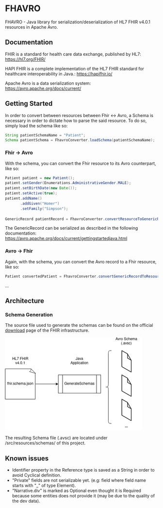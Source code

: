 FHAVRO
=========

FHAVRO - Java library for serialization/deserialization of HL7 FHIR v4.0.1 resources in Apache Avro.

## Documentation

FHIR is a standard for health care data exchange, published by HL7: https://hl7.org/FHIR/ 

HAPI FHIR is a complete implementation of the HL7 FHIR standard for healthcare interoperability in Java.: https://hapifhir.io/

Apache Avro is a data serialization system: https://avro.apache.org/docs/current/

## Getting Started

In order to convert between resources between Fhir <-> Avro, a Schema is necessary in order to dictate how to parse the said resource.
To do so, simply load the schema like so:

```java
String patientSchemaName = "Patient";
Schema patientSchema = FhavroConverter.loadSchema(patientSchemaName);
```

### Fhir → Avro
With the schema, you can convert the Fhir resource to its Avro counterpart, like so:
```java
Patient patient = new Patient();
patient.setGender(Enumerations.AdministrativeGender.MALE);
patient.setBirthDate(new Date());
patient.setActive(true);
patient.addName()
       .addGiven("Homer")
       .setFamily("Simpson");

GenericRecord patientRecord = FhavroConverter.convertResourceToGenericRecord(patient, patientSchema);
```

The GenericRecord can be serialized as described in the following documentation: https://avro.apache.org/docs/current/gettingstartedjava.html

### Avro → Fhir
Again, with the schema, you can convert the Avro record to a Fhir resource, like so:
```java
Patient convertedPatient = FhavroConverter.convertGenericRecordToResource(patientRecord, patientSchema, Patient.class);
```
...

## Architecture

### Schema Generation

The source file used to generate the schemas can be found on the official [download](https://www.hl7.org/fhir/downloads.html) page of the FHIR infrastructure.

![alt text](https://github.com/Ferlab-Ste-Justine/fhavro/blob/main/doc/images/schema_generation_process.png?raw=true)

The resulting Schema file (.avsc) are located under /src/resources/schemas/ of this project.

## Known issues

 - Identifier property in the Reference type is saved as a String in order to avoid Cyclical definition.
 - "Private" fields are not serializable yet. (e.g: field where field name starts with "_" of type Element).
 - "Narrative.div" is marked as Optional even thought it is Required because some entities does not provide it (may be due to the quality of the dev data).